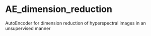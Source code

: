 # AE_dimension_reduction
AutoEncoder for dimension reduction of hyperspectral images in an unsupervised manner
